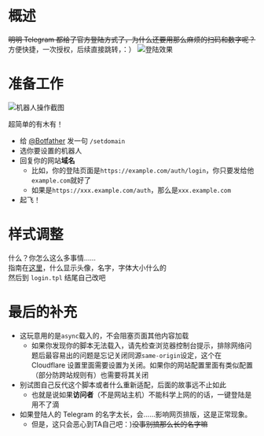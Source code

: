 # 概述

~~明明 Telegram 都给了官方登陆方式了，为什么还要用那么麻烦的扫码和数字呢？~~  
方便快捷，一次授权，后续直接跳转，：）
![登陆效果](http://ww1.sinaimg.cn/large/d0953529ly1fr3yx5wg36j20n00hdq5r.jpg)

# 准备工作

![机器人操作截图](http://ww1.sinaimg.cn/large/d0953529gy1fr3z32hg9fj20hm0cnq6t.jpg)

超简单的有木有！
- 给 [@Botfather](https://t.me/botfather) 发一句 `/setdomain`
- 选你要设置的机器人
- 回复你的网站**域名**
    - 比如，你的登陆页面是`https://example.com/auth/login`，你只要发给他`example.com`就好了
    - 如果是`https://xxx.example.com/auth`，那么是`xxx.example.com`
- 起飞！

# 样式调整

什么？你怎么这么多事情……  
指南在[这里](https://core.telegram.org/widgets/login)，什么显示头像，名字，字体大小什么的  
然后到 `login.tpl` 结尾自己改吧  

# 最后的补充

- 这玩意用的是`async`载入的，不会阻塞页面其他内容加载
    - 如果你发现你的脚本无法载入，请先检查浏览器控制台提示，排除网络问题后最容易出的问题是忘记关闭同源`same-origin`设定，这个在 Cloudflare 设置里面需要设置为关闭。如果你的网站配置里面有类似配置（部分防跨站规则有）也需要将其关闭
- 别试图自己反代这个脚本或者什么重新适配，后面的故事远不止如此
    - 也就是说如果**访问者**（不是网站主机）不能科学上网的的话，一键登陆是用不了滴
- 如果登陆人的 Telegram 的名字太长，会……影响网页排版，这是正常现象。
    - 但是，这只会恶心到TA自己吧：)~~没事别搞那么长的名字嘛~~

